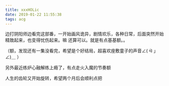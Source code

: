 ```yaml
---
title: xxxHOLic
date: 2019-01-22 11:55:38
tags: acg
---
```


边打阴阳师边看完这部番，一开始画风诡异，剧情欢乐，各种日常，后面突然开始精致起来，也变得忧伤起来。嘛 还算可以。就是有点基基额。。

（额，发现还有一集没看完，希望是个好结局，超喜欢座敷童子的声音∠( ᐛ 」∠)＿ ）

另外最近练炉心融解练上瘾了，有点走火入魔的节奏额

人生的齿轮又开始旋转，希望两个月后会顺利点把
